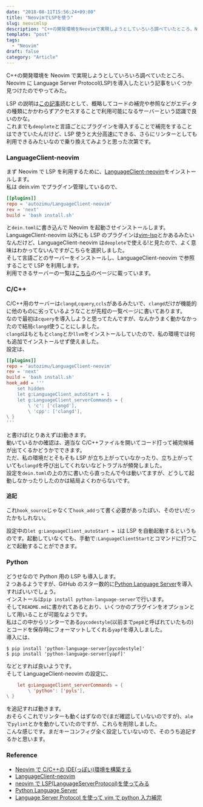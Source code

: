 ```yaml
---
date: "2018-08-11T15:56:24+09:00"
title: "NeovimでLSPを使う"
slug: neovimlsp
description: "C++の開発環境をNeovimで実現しようとしていろいろ調べていたところ、NeovimにLanguage Server Protocol(LSP)を導入したという記事をいくつか見つけたのでやってみた"
template: "post"
tags:
  - "Neovim"
draft: false
category: "Article"
---
```


C++の開発環境を Neovim で実現しようとしていろいろ調べていたところ、Neovim に Language Server Protocol(LSP)を導入したという記事をいくつか見つけたのでやってみた。

LSP の説明は[この記事](https://qiita.com/atsushieno/items/ce31df9bd88e98eec5c4)読むとして、概略してコードの補完や参照などがエディタの種類にかかわらずアクセスすることで利用可能になるサーバーという認識で良いのかな。  
これまでも`deoplete`と言語ごとにプラグインを導入することで補完をすることはできていたんだけど、LSP 使うと大分高速にできる、さらにリンターとしても利用できるみたいなので乗り換えてみようと思った次第です。

### LanguageClient-neovim

まず Neovim で LSP を利用するために、[LanguageClient-neovim](https://github.com/autozimu/LanguageClient-neovim)をインストールします。  
私は dein.vim でプラグイン管理しているので、

```toml
[[plugins]]
repo = 'autozimu/LanguageClient-neovim'
rev = 'next'
build = 'bash install.sh'
```

と`dein.toml`に書き込んで Neovim を起動させインストールします。  
LanguageClient-neovim 以外にも LSP のプラグインは[vim-lsp](https://github.com/prabirshrestha/vim-lsp)とかあるみたいなんだけど、LanguageClient-neovim は`deoplete`で使える!と見たので、よく意味はわかってないんですがこちらを選択しました。  
そして言語ごとのサーバーをインストールし、LanguageClient-neovim で参照することで LSP を利用します。  
利用できるサーバーの一覧は[こちら](https://langserver.org/)のページに載っています。

### C/C++

C/C++用のサーバーは`clangd`,`cquery`,`ccls`があるみたいで、`clangd`だけが機能的に他のものに劣っているようなことが先程の一覧ページに書いてあります。  
なので最初は`cquery`を導入しようと思ってたんですが、なんかうまく動かなかったので結局`clangd`使うことにしました。  
`clangd`はもともと`clang`とか`llvm`をインストールしていたので、私の環境では何も追加でインストールせず使えました。  
設定は、

```toml
[[plugins]]
repo = 'autozimu/LanguageClient-neovim'
rev = 'next'
build = 'bash install.sh'
hook_add = '''
    set hidden
    let g:LanguageClient_autoStart = 1
    let g:LanguageClient_serverCommands = {
        \ 'c': ['clangd'],
        \ 'cpp': ['clangd'],
\ }
'''
```

と書けば(とりあえずは)動きます。  
動いているかの確認は、適当な C/C++ファイルを開いてコード打って補完候補が出てくるかどうかでできます。  
ただ、私の環境だとそもそも LSP が立ち上がっていなかったり、立ち上がっていても`clangd`を呼び出してくれないなどトラブルが頻発しました。  
設定を`dein.toml`の上の方に書いたら直ったんで今は動いてますが、どうして起動しなかったりしたのかは結局よくわからないです。

#### 追記

これ`hook_source`じゃなくて`hook_add`って書く必要があったぽい、そのせいだったかもしれない。

設定中の`let g:LanguageClient_autoStart = 1`は LSP を自動起動するというものです。起動していなくても、手動で`:LanguageClientStart`とコマンドに打つことで起動することができます。

### Python

どうせなので Python 用の LSP も導入します。  
2 つあるようですが、GitHub のスター数的に[Python Language Server](https://github.com/palantir/python-language-server)を導入すればいいでしょう。  
インストールは`pip install python-language-server`で行います。  
そして`README.md`に書かれてあるとおり、いくつかのプラグインをオプションとして用いることが可能なようです。  
私はこの中からリンターである`pycodestyle`(以前まで`pep8`と呼ばれていたもの)とコードを保存時にフォーマットしてくれる`yapf`を導入しました。  
導入には、

```
$ pip install 'python-language-server[pycodestyle]'
$ pip install 'python-language-server[yapf]'
```

などとすれば良いようです。  
そして LanguageClient-neovim の設定に、

```toml
    let g:LanguageClient_serverCommands = {
        \ 'python': ['pyls'],
\ }
```

を追記すれば動きます。  
おそらくこれでリンターも動くはずなので(まだ確認していないのですが)、`ale`で`pylint`とかを動かしていたのですが、これらを削除しました。  
こんな感じです。まだキーコンフィグ全く設定していないので、そのうち追記するかと思います。

### Reference

- [Neovim で C/C++の IDE(っぽい)環境を構築する](https://qiita.com/arwtyxouymz0110/items/b09ef1ed7a2f7bf1c5e6)
- [LanguageClient-neovim](https://github.com/autozimu/LanguageClient-neovim)
- [neovim で LSP(LanguageServerProtocol)を使ってみる](http://wheson-prog.hatenablog.jp/entry/2018/06/05/141730)
- [Python Language Server](https://github.com/palantir/python-language-server)
- [Language Server Protocol を使って vim で python 入力補完](https://qiita.com/kouichi_c/items/5f047ab3a7c64277e97c)
